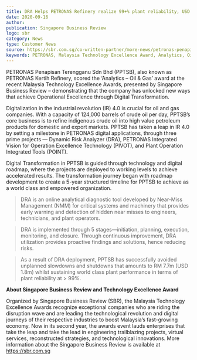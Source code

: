 ```yaml
---
title: DRA Helps PETRONAS Refinery realize 99+% plant reliability, USD 1.8 million savings
date: 2020-09-16
author: 
publication: Singapore Business Review
logo: sbr
category: News
type: Customer News
source: https://sbr.com.sg/co-written-partner/more-news/petronas-penapisan-sdn-bhd-bags-malaysia-technology-excellence-award
keywords: PETRONAS, Malaysia Technology Excellence Award, Analytics, Oil and Gas, Plant Reliability
---
```

PETRONAS Penapisan Terengganu Sdn Bhd (PPTSB), also known as PETRONAS Kertih Refinery, scored the ‘Analytics – Oil & Gas’ award at the recent Malaysia Technology Excellence Awards, presented by Singapore Business Review – demonstrating that the company has unlocked new ways that achieve Operational Excellence through Digital Transformation.

Digitalization in the industrial revolution (IR) 4.0 is crucial for oil and gas companies. With a capacity of 124,000 barrels of crude oil per day, PPTSB’s core business is to refine indigenous crude oil into high value petroleum products for domestic and export markets. PPTSB has taken a leap in IR 4.0 by setting a milestone in PETRONAS digital applications, through three prime projects — Dynamic Risk Analyzer (DRA), PETRONAS Integrated Vision for Operation Excellence Technology (PIVOT), and Plant Operation Integrated Tools (POINT). 

Digital Transformation in PPTSB is guided through technology and digital roadmap, where the projects are deployed to working levels to achieve accelerated results. The transformation journey began with roadmap development to create a 5-year structured timeline for PPTSB to achieve as a world class and empowered organization.

> DRA is an online analytical diagnostic tool developed by Near-Miss Management (NMM) for critical systems and machinery that provides early warning and detection of hidden near misses to engineers, technicians, and plant operators.

> DRA is implemented through 5 stages—initiation, planning, execution, monitoring, and closure. Through continuous improvement, DRA utilization provides proactive findings and solutions, hence reducing risks.

> As a result of DRA deployment, PPTSB has successfully avoided unplanned slowdowns and shutdowns that amounts to RM 7.7m (USD 1.8m) whilst sustaining world class plant performance in terms of plant reliability at > 99%.

**About Singapore Business Review and Technology Excellence Award**

Organized by Singapore Business Review (SBR), the Malaysia Technology Excellence Awards recognize exceptional companies who are riding the disruption wave and are leading the technological revolution and digital journeys of their respective industries to boost Malaysia’s fast-growing economy. Now in its second year, the awards event lauds enterprises that take the leap and take the lead in engineering trailblazing projects, virtual services, reconstructed strategies, and technological innovations. More information about the Singapore Business Review is available at https://sbr.com.sg
